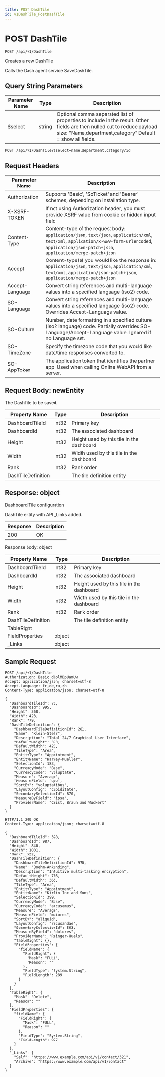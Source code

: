 ```yaml
---
title: POST DashTile
id: v1DashTile_PostDashTile
---
```


# POST DashTile

```http
POST /api/v1/DashTile
```

Creates a new DashTile

Calls the Dash agent service SaveDashTile.





## Query String Parameters

| Parameter Name | Type |  Description |
|----------------|------|--------------|
| $select | string |  Optional comma separated list of properties to include in the result. Other fields are then nulled out to reduce payload size: "Name,department,category" Default = show all fields. |

```http
POST /api/v1/DashTile?$select=name,department,category/id
```


## Request Headers

| Parameter Name | Description |
|----------------|-------------|
| Authorization  | Supports 'Basic', 'SoTicket' and 'Bearer' schemes, depending on installation type. |
| X-XSRF-TOKEN   | If not using Authorization header, you must provide XSRF value from cookie or hidden input field |
| Content-Type | Content-type of the request body: `application/json`, `text/json`, `application/xml`, `text/xml`, `application/x-www-form-urlencoded`, `application/json-patch+json`, `application/merge-patch+json` |
| Accept         | Content-type(s) you would like the response in: `application/json`, `text/json`, `application/xml`, `text/xml`, `application/json-patch+json`, `application/merge-patch+json` |
| Accept-Language | Convert string references and multi-language values into a specified language (iso2) code. |
| SO-Language | Convert string references and multi-language values into a specified language (iso2) code. Overrides Accept-Language value. |
| SO-Culture | Number, date formatting in a specified culture (iso2 language) code. Partially overrides SO-Language/Accept-Language value. Ignored if no Language set. |
| SO-TimeZone | Specify the timezone code that you would like date/time responses converted to. |
| SO-AppToken | The application token that identifies the partner app. Used when calling Online WebAPI from a server. |

## Request Body: newEntity  

The DashTile to be saved. 

| Property Name | Type |  Description |
|----------------|------|--------------|
| DashboardTileId | int32 | Primary key |
| DashboardId | int32 | The associated dashboard |
| Height | int32 | Height used by this tile in the dashboard |
| Width | int32 | Width used by this tile in the dashboard |
| Rank | int32 | Rank order |
| DashTileDefinition |  | The tile definition entity |


## Response: object

Dashboard Tile configuration



DashTile entity with API _Links added.

| Response | Description |
|----------------|-------------|
| 200 | OK |

Response body: object

| Property Name | Type |  Description |
|----------------|------|--------------|
| DashboardTileId | int32 | Primary key |
| DashboardId | int32 | The associated dashboard |
| Height | int32 | Height used by this tile in the dashboard |
| Width | int32 | Width used by this tile in the dashboard |
| Rank | int32 | Rank order |
| DashTileDefinition |  | The tile definition entity |
| TableRight |  |  |
| FieldProperties | object |  |
| _Links | object |  |

## Sample Request

```http!
POST /api/v1/DashTile
Authorization: Basic dGplMDpUamUw
Accept: application/json; charset=utf-8
Accept-Language: fr,de,ru,zh
Content-Type: application/json; charset=utf-8

{
  "DashboardTileId": 71,
  "DashboardId": 995,
  "Height": 368,
  "Width": 423,
  "Rank": 779,
  "DashTileDefinition": {
    "DashboardTileDefinitionId": 281,
    "Name": "Klein-Stehr",
    "Description": "Total 24/7 Graphical User Interface",
    "DefaultHeight": 373,
    "DefaultWidth": 421,
    "TileType": "Area",
    "EntityType": "Appointment",
    "EntityName": "Harvey-Mueller",
    "SelectionId": 183,
    "CurrencyMode": "Base",
    "CurrencyCode": "voluptate",
    "Measure": "Average",
    "MeasureField": "quo",
    "SortBy": "voluptatibus",
    "LayoutConfig": "cupiditate",
    "SecondarySelectionId": 870,
    "MeasureByField": "ipsa",
    "ProviderName": "Crist, Braun and Wuckert"
  }
}
```

```http_
HTTP/1.1 200 OK
Content-Type: application/json; charset=utf-8

{
  "DashboardTileId": 328,
  "DashboardId": 987,
  "Height": 840,
  "Width": 1001,
  "Rank": 522,
  "DashTileDefinition": {
    "DashboardTileDefinitionId": 970,
    "Name": "Boehm-Ankunding",
    "Description": "Intuitive multi-tasking encryption",
    "DefaultHeight": 786,
    "DefaultWidth": 365,
    "TileType": "Area",
    "EntityType": "Appointment",
    "EntityName": "Kirlin Inc and Sons",
    "SelectionId": 399,
    "CurrencyMode": "Base",
    "CurrencyCode": "accusamus",
    "Measure": "Average",
    "MeasureField": "maiores",
    "SortBy": "aliquid",
    "LayoutConfig": "recusandae",
    "SecondarySelectionId": 563,
    "MeasureByField": "dolores",
    "ProviderName": "Reinger-Huels",
    "TableRight": {},
    "FieldProperties": {
      "fieldName": {
        "FieldRight": {
          "Mask": "FULL",
          "Reason": ""
        },
        "FieldType": "System.String",
        "FieldLength": 289
      }
    }
  },
  "TableRight": {
    "Mask": "Delete",
    "Reason": ""
  },
  "FieldProperties": {
    "fieldName": {
      "FieldRight": {
        "Mask": "FULL",
        "Reason": ""
      },
      "FieldType": "System.String",
      "FieldLength": 977
    }
  },
  "_Links": {
    "Self": "https://www.example.com/api/v1/contact/321",
    "Archive": "https://www.example.com/api/v1/contact"
  }
}
```